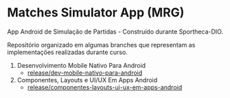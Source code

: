 # Matches Simulator App (MRG)
App Android de Simulação de Partidas - Construído durante Sportheca-DIO.

Repositório organizado em algumas branches que representam as implementações realizadas durante curso.

1. Desenvolvimento Mobile Nativo Para Android
    - [release/dev-mobile-nativo-para-android](https://github.com/paulorabelo/matches-simulator-app-mrg/tree/release/dev-mobile-nativo-para-android)
2. Componentes, Layouts e UI/UX Em Apps Android
    - [release/componentes-layouts-ui-ux-em-apps-android](https://github.com/paulorabelo/matches-simulator-app-mrg/tree/release/componentes-layouts-ui-ux-em-apps-android)
